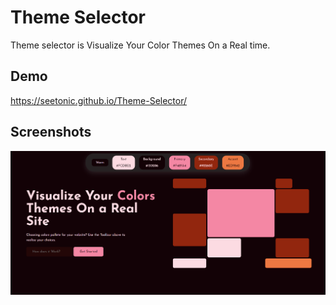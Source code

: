 
# Theme Selector

Theme selector is Visualize Your Color Themes On a Real time.


## Demo

https://seetonic.github.io/Theme-Selector/


## Screenshots

![Theme-Selector](https://github.com/seetonic/Theme-Selector/blob/e01e925d8b7b18715481fcb1f106d4f053198eb5/preview/preview.PNG)

